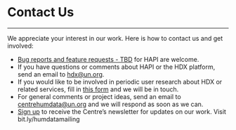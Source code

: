 # Contact Us

---

We appreciate your interest in our work. Here is how to contact us and get involved:

- [Bug reports and feature requests - TBD](fix/this/link) for HAPI are welcome.
- If you have questions or comments about HAPI or the HDX platform, send an email to [hdx@un.org](mailto:hdx@un.org).
- If you would like to be involved in periodic user research about HDX or related services, fill in [this form](https://docs.google.com/forms/d/e/1FAIpQLSdjN3mcDJ8BX-nu4F1veKEa8dYPlRvVcyahev8QjX7qHtha4g/viewform) and we will be in touch.
- For general comments or project ideas, send an email to [centrehumdata@un.org](mailto:centrehumdata@un.org) and we will respond as soon as we can.
- [Sign up](bit.ly/humdatamailing) to receive the Centre’s newsletter for updates on our work. Visit bit.ly/humdatamailing